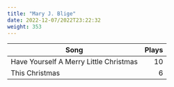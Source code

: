 ```yaml
---
title: "Mary J. Blige"
date: 2022-12-07/2022T23:22:32
weight: 353
---
```




 Song | Plays 
----- | -----:
Have Yourself A Merry Little Christmas | 10
This Christmas | 6
